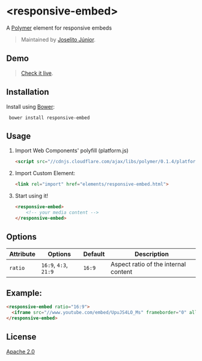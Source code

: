 # &lt;responsive-embed&gt;

A [Polymer](http://polymer-project.org) element for responsive embeds

> Maintained by [Joselito Júnior](https://github.com/joselitojunior).

## Demo

> [Check it live](http://www.joselitojunior.com/responsive-embed/index.html).

## Installation

Install using [Bower](http://bower.io):

```shell
 bower install responsive-embed
```

## Usage

1. Import Web Components' polyfill (platform.js)

    ```html
    <script src="//cdnjs.cloudflare.com/ajax/libs/polymer/0.1.4/platform.js"></script>
    ```

2. Import Custom Element:

    ```html
    <link rel="import" href="elements/responsive-embed.html">
    ```

3. Start using it!

    ```html
    <responsive-embed>
        <!-- your media content -->
    </responsive-embed>
    ```

## Options

Attribute  | Options                   | Default             | Description
---        | ---                       | ---                 | ---
`ratio`      | `16:9`, `4:3`, `21:9`                  | `16:9`                  | Aspect ratio of the internal content

## Example:

```html
<responsive-embed ratio="16:9">
  <iframe src="//www.youtube.com/embed/UpuJS4LO_Ms" frameborder="0" allowfullscreen></iframe>  
</responsive-embed>
```

## License

[Apache 2.0](http://www.apache.org/licenses/LICENSE-2.0)